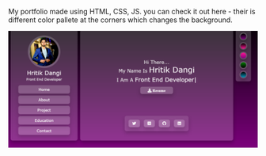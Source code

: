My portfolio made using HTML, CSS, JS.
you can check it out here -
their is different color pallete at the corners which changes the background.

<img src="images/ss.png">
